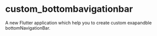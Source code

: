 # custom_bottombavigationbar

A new Flutter application which help you to create custom exapandble bottomNavigationBar.


